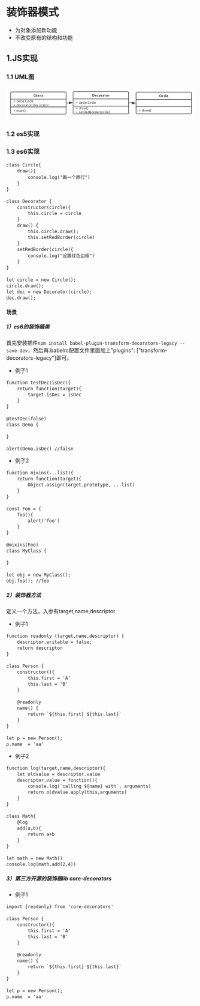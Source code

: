 # 装饰器模式

* 为对象添加新功能
* 不改变原有的结构和功能

## 1.JS实现

### 1.1 UML图

![](/assets/decorator/import1.png)

### 1.2 es5实现



### 1.3 es6实现

```
class Circle{
    draw(){
        console.log("画一个原行")
    }
}

class Decorator {
    constructor(circle){
        this.circle = circle
    }
    draw() {
        this.circle.draw();
        this.setRedBorder(circle)
    }
    setRedBorder(circle){
        console.log("设置红色边框")
    }
}

let circle = new Circle();
circle.draw();
let dec = new Decorator(circle);
dec.draw();
```

#### 场景
##### 1）es6的装饰器类

首先安装插件`npm install babel-plugin-transform-decorators-legacy --save-dev`，然后再.babelrc配置文件里面加上"plugins": ["transform-decorators-legacy"]即可。

* 例子1

```
function testDec(isDec){
    return function(target){
        target.isDec = isDec
    }
}

@testDec(false)
class Demo {

}

alert(Demo.isDec) //false
```

* 例子2

```
function mixins(...list){
    return function(target){
        Object.assign(target.prototype, ...list)
    }
}

const Foo = {
    foo(){
        alert('foo')
    }
}

@mixins(Foo)
class MyClass {

}

let obj = new MyClass();
obj.foo(); //foo
```

##### 2）装饰器方法

定义一个方法，入参有target,name,descriptor

* 例子1

```
function readonly (target,name,descriptor) {
    descriptor.writable = false;
    return descriptor
}

class Person {
    constructor(){
        this.first = 'A'
        this.last = 'B'
    }

    @readonly
    name() {
        return `${this.first} ${this.last}`
    }
}

let p = new Person();
p.name  = 'aa'

```

* 例子2

```
function log(target,name,descriptor){
    let oldvalue = descriptor.value
    descriptor.value = function(){
        console.log(`calling ${name} with`, arguments)
        return oldvalue.apply(this,arguments)
    }
}

class Math{
    @log
    add(a,b){
        return a+b
    }
}

let math = new Math()
console.log(math.add(2,4))
```

##### 3）第三方开源的装饰器lib core-decorators

* 例子1

```
import {readonly} from 'core-decorators'

class Person {
    constructor(){
        this.first = 'A'
        this.last = 'B'
    }

    @readonly
    name() {
        return `${this.first} ${this.last}`
    }
}

let p = new Person();
p.name  = 'aa'

```

